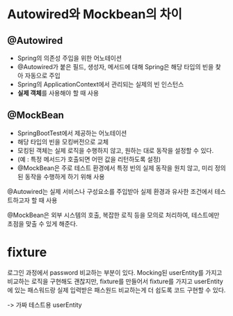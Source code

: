 # Autowired와 Mockbean의 차이

## @Autowired

- Spring의 의존성 주입을 위한 어노테이션
- @Autowired가 붙은 필드, 생성자, 메서드에 대해 Spring은 해당 타입의 빈을 찾아 자동으로 주입
- Spring의 ApplicationContext에서 관리되는 실제의 빈 인스턴스
- **실제 객체**를 사용해야 할 때 사용

## @MockBean

- SpringBootTest에서 제공하는 어노테이션
- 해당 타입의 빈을 모킹버전으로 교체
- 모킹된 객체는 실제 로직을 수행하지 않고, 원하는 대로 동작을 설정할 수 있다.
- (예 : 특정 메서드가 호출되면 어떤 값을 리턴하도록 설정)
- @MockBean은 주로 테스트 환경에서 특정 빈의 실제 동작을 원치 않고, 미리 정의된 동작을 수행하게 하기 위해 사용

@Autowired는 실제 서비스나 구성요소를 주입받아 실제 환경과 유사한 조건에서 테스트하고자 할 때 사용

@MockBean은 외부 시스템의 호출, 복잡한 로직 등을 모의로 처리하여, 테스트에만 초점을 맞출 수 있게 해준다.



# fixture

로그인 과정에서 password 비교하는 부분이 있다.
Mocking된 userEntity를 가지고 비교하는 로직을 구현해도 괜찮지만, fixture를 만들어서 fixture를 가지고
userEntity에 있는 패스워드랑 실제 입력받은 패스원드 비교하는게 더 쉽도록 코드 구현할 수 있다.

-> 가짜 테스트용 userEntity